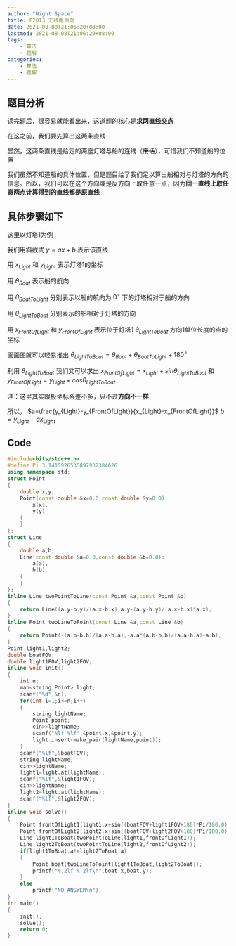 ```yaml
---
author: "Night Space"
title: P2013 无线电测向
date: 2021-08-08T21:06:20+08:00
lastmod: 2021-08-08T21:06:20+08:00
tags:
    - 算法
    - 题解
categories:
    - 算法
    - 题解
---
```

## 题目分析

读完题后，很容易就能看出来，这道题的核心是**求两直线交点**

在这之前，我们要先算出这两条直线

显然，这两条直线是给定的两座灯塔与船的连线（~~废话~~），可惜我们不知道船的位置

我们虽然不知道船的具体位置，但是题目给了我们足以算出船相对与灯塔的方向的信息。所以，我们可以在这个方向或是反方向上取任意一点，因为**同一直线上取任意两点计算得到的直线都是原直线**

## 具体步骤如下

这里以灯塔1为例

我们用斜截式 $y=ax+b$ 表示该直线

用 $x_{Light}$ 和 $y_{Light}$ 表示灯塔1的坐标

用 $\theta_{Boat}$ 表示船的航向

用 $\theta_{BoatToLight}$ 分别表示以船的航向为 $0^{\circ}$ 下的灯塔相对于船的方向

用 $\theta_{LightToBoat}$ 分别表示的船相对于灯塔的方向

用 $x_{FrontOfLight}$ 和 $y_{FrontOfLight}$ 表示位于灯塔1 $\theta_{LightToBoat}$ 方向1单位长度的点的坐标

画画图就可以轻易推出 $\theta_{LightToBoat}=\theta_{Boat}+\theta_{BoatToLight}+180^{\circ}$

利用 $\theta_{LightToBoat}$ 我们又可以求出 $x_{FrontOfLight}=x_{Light}+sin\theta_{LightToBoat}$ 和 $y_{FrontOfLight}=y_{Light}+cos\theta_{LightToBoat}$

注：这里其实跟极坐标系差不多，只不过**方向不一样**

所以， $a=\frac{y_{Light}-y_{FrontOfLight}}{x_{Light}-x_{FrontOfLight}}$ $b=y_{Light}-ax_{Light}$

## Code

```cpp
#include<bits/stdc++.h>
#define Pi 3.1415926535897932384626
using namespace std;
struct Point
{
    double x,y;
    Point(const double &x=0.0,const double &y=0.0):
        x(x),
        y(y)
    {
    }
};
struct Line
{
    double a,b;
    Line(const double &a=0.0,const double &b=0.0):
        a(a),
        b(b)
    {
    }
};
inline Line twoPointToLine(const Point &a,const Point &b)
{
    return Line((a.y-b.y)/(a.x-b.x),a.y-(a.y-b.y)/(a.x-b.x)*a.x);
}
inline Point twoLineToPoint(const Line &a,const Line &b)
{
    return Point(-(a.b-b.b)/(a.a-b.a),-a.a*(a.b-b.b)/(a.a-b.a)+a.b);
}
Point light1,light2;
double boatFOV;
double light1FOV,light2FOV;
inline void init()
{
    int n;
    map<string,Point> light;
    scanf("%d",&n);
    for(int i=1;i<=n;i++)
    {
        string lightName;
        Point point;
        cin>>lightName;
        scanf("%lf %lf",&point.x,&point.y);
        light.insert(make_pair(lightName,point));
    }
    scanf("%lf",&boatFOV);
    string lightName;
    cin>>lightName;
    light1=light.at(lightName);
    scanf("%lf",&light1FOV);
    cin>>lightName;
    light2=light.at(lightName);
    scanf("%lf",&light2FOV);
}
inline void solve()
{
    Point frontOfLight1(light1.x+sin((boatFOV+light1FOV+180)*Pi/180.0),light1.y+cos((boatFOV+light1FOV+180)*Pi/180.0));
    Point frontOfLight2(light2.x+sin((boatFOV+light2FOV+180)*Pi/180.0),light2.y+cos((boatFOV+light2FOV+180)*Pi/180.0));
    Line light1ToBoat(twoPointToLine(light1,frontOfLight1));
    Line light2ToBoat(twoPointToLine(light2,frontOfLight2));
    if(light1ToBoat.a!=light2ToBoat.a)
    {
        Point boat(twoLineToPoint(light1ToBoat,light2ToBoat));
        printf("%.2lf %.2lf\n",boat.x,boat.y);
    }
    else
        printf("NO ANSWER\n");
}
int main()
{
    init();
    solve();
    return 0;
}
```
